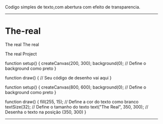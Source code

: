 Codigo simples de texto,com abertura com efeito de transparencia.

_________________________________________________________________________________
# The-real
The real The real

The real Project

function setup() {
  createCanvas(200, 300);
  background(0); // Define o background como preto
}

function draw() {
  // Seu código de desenho vai aqui
}

function setup() {
  createCanvas(800, 600);
  background(0); // Define o background como preto
}

function draw() {
  fill(255, 15); // Define a cor do texto como branco
  textSize(32); // Define o tamanho do texto
  text("The Real", 350, 300); // Desenha o texto na posição (350, 300)
}
________________________________________________________________________________
